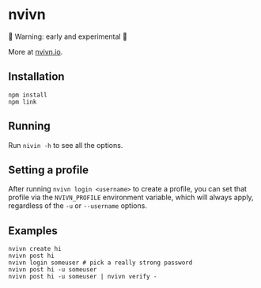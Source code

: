 # nvivn

🚨 Warning: early and experimental 🚨

More at [nvivn.io](https://nvivn.io).

## Installation

    npm install
    npm link

## Running

Run `nivin -h` to see all the options.

## Setting a profile

After running `nvivn login <username>` to create a profile, you can set that
profile via the `NVIVN_PROFILE` environment variable, which will always apply,
regardless of the `-u` or `--username` options.

## Examples

    nvivn create hi
    nvivn post hi
    nvivn login someuser # pick a really strong password
    nvivn post hi -u someuser
    nvivn post hi -u someuser | nvivn verify -
